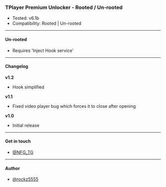 ### TPlayer Premium Unlocker - Rooted / Un-rooted

*   Tested: v6.1b
*   Compatibility: Rooted | Un-rooted

---

#### Un-rooted

*   Requires 'Inject Hook service'

---

#### Changelog

**v1.2**

*   Hook simplified

**v1.1**

*   Fixed video player bug which forces it to close after opening

**v1.0**

*   Initial release

---

#### Get in touch

*   [@NFG\_TG](https://www.t.me/NFG_TG)

---

#### Author

*   [@rockz5555](https://www.github.com/rockz5555)
